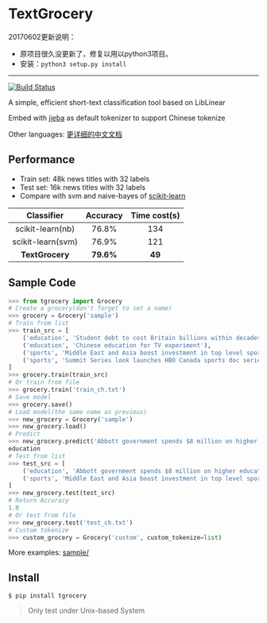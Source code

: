 TextGrocery
===========

20170602更新说明：

- 原项目很久没更新了，修复以用以python3项目。
- 安装：`python3 setup.py install`

----------------------

[![Build Status](https://travis-ci.org/2shou/TextGrocery.svg?branch=master)](https://travis-ci.org/2shou/TextGrocery)

A simple, efficient short-text classification tool based on LibLinear

Embed with [jieba](https://github.com/fxsjy/jieba) as default tokenizer to support Chinese tokenize

Other languages: [更详细的中文文档](http://textgrocery.readthedocs.org/zh/latest/index.html)

Performance
-----------

- Train set: 48k news titles with 32 labels
- Test set: 16k news titles with 32 labels
- Compare with svm and naive-bayes of [scikit-learn](https://github.com/scikit-learn/scikit-learn)

|         Classifier       | Accuracy  |  Time cost(s)  |
|:------------------------:|:---------:|:--------------:|
|     scikit-learn(nb)     |   76.8%   |     134        |
|     scikit-learn(svm)    |   76.9%   |     121        |
|     **TextGrocery**      | **79.6%** |    **49**      |

Sample Code
-----------

```python
>>> from tgrocery import Grocery
# Create a grocery(don't forget to set a name)
>>> grocery = Grocery('sample')
# Train from list
>>> train_src = [
    ('education', 'Student debt to cost Britain billions within decades'),
    ('education', 'Chinese education for TV experiment'),
    ('sports', 'Middle East and Asia boost investment in top level sports'),
    ('sports', 'Summit Series look launches HBO Canada sports doc series: Mudhar')
]
>>> grocery.train(train_src)
# Or train from file
>>> grocery.train('train_ch.txt')
# Save model
>>> grocery.save()
# Load model(the same name as previous)
>>> new_grocery = Grocery('sample')
>>> new_grocery.load()
# Predict
>>> new_grocery.predict('Abbott government spends $8 million on higher education media blitz')
education
# Test from list
>>> test_src = [
    ('education', 'Abbott government spends $8 million on higher education media blitz'),
    ('sports', 'Middle East and Asia boost investment in top level sports'),
]
>>> new_grocery.test(test_src)
# Return Accuracy
1.0
# Or test from file
>>> new_grocery.test('test_ch.txt')
# Custom tokenize
>>> custom_grocery = Grocery('custom', custom_tokenize=list)
```

More examples: [sample/](sample/)

Install
-------

    $ pip install tgrocery

> Only test under Unix-based System
